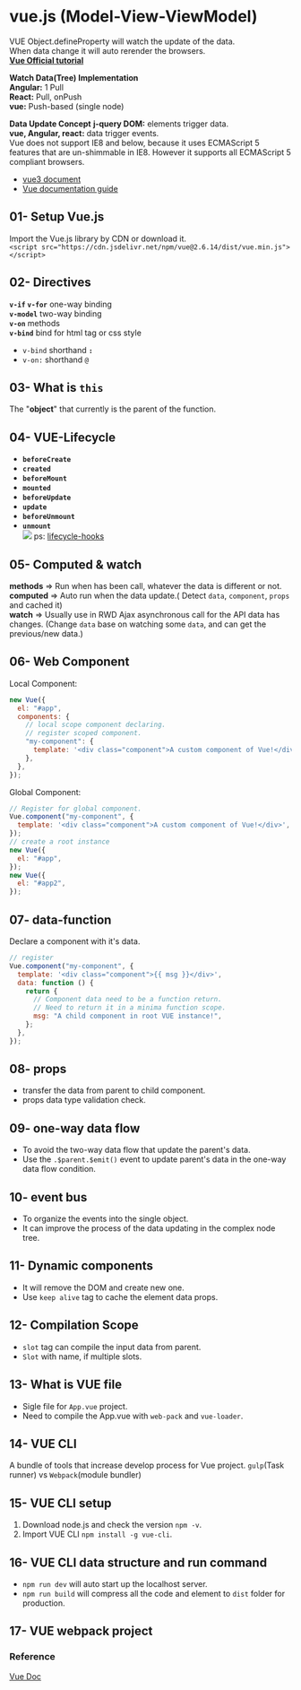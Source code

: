 # **vue.js (Model-View-ViewModel)**

VUE Object.defineProperty will watch the update of the data.  
When data change it will auto rerender the browsers.  
[**Vue Official tutorial**](https://www.vuemastery.com/courses/intro-to-vue-js/vue-instance)

**Watch Data(Tree) Implementation**  
**Angular:** 1 Pull  
**React:** Pull, onPush  
**vue:** Push-based (single node)

**Data Update Concept**
**j-query DOM:** elements trigger data.  
**vue, Angular, react:** data trigger events.  
Vue does not support IE8 and below, because it uses ECMAScript 5 features that are un-shimmable in IE8. However it supports all ECMAScript 5 compliant browsers.

- [vue3 document](https://vuejs.org/v2/guide/installation.html)
- [Vue documentation guide](https://scrimba.com/playlist/pXKqta)

## 01- Setup Vue.js

Import the Vue.js library by CDN or download it.  
`<script src="https://cdn.jsdelivr.net/npm/vue@2.6.14/dist/vue.min.js"></script>`

## 02- Directives

**`v-if` `v-for`** one-way binding  
**`v-model`** two-way binding  
**`v-on`** methods  
**`v-bind`** bind for html tag or css style

- `v-bind` shorthand **`:`**
- `v-on:` shorthand `@`

## 03- What is `this`

The "**object**" that currently is the parent of the function.

## 04- VUE-Lifecycle

- **`beforeCreate`**
- **`created`**
- **`beforeMount`**
- **`mounted`**
- **`beforeUpdate`**
- **`update`**
- **`beforeUnmount`**
- **`unmount`**  
  ![](https://github.com/D50000/Vue.js-D5000/blob/main/asset/vue_lifecycle.png)
  ps: [lifecycle-hooks](https://github.com/kurotanshi/hexschool-vue/blob/master/06-lifecycle-hooks.html)

## 05- Computed & watch

**methods** => Run when has been call, whatever the data is different or not.  
**computed** => Auto run when the data update.( Detect `data`, `component`, `props` and cached it)  
**watch** => Usually use in RWD Ajax asynchronous call for the API data has changes. (Change `data` base on watching some `data`, and can get the previous/new data.)

## 06- Web Component

Local Component:

```javascript
new Vue({
  el: "#app",
  components: {
    // local scope component declaring.
    // register scoped component.
    "my-component": {
      template: '<div class="component">A custom component of Vue!</div>',
    },
  },
});
```

Global Component:

```javascript
// Register for global component.
Vue.component("my-component", {
  template: '<div class="component">A custom component of Vue!</div>',
});
// create a root instance
new Vue({
  el: "#app",
});
new Vue({
  el: "#app2",
});
```

## 07- data-function

Declare a component with it's data.

```javascript
// register
Vue.component("my-component", {
  template: '<div class="component">{{ msg }}</div>',
  data: function () {
    return {
      // Component data need to be a function return.
      // Need to return it in a minima function scope.
      msg: "A child component in root VUE instance!",
    };
  },
});
```

## 08- props

- transfer the data from parent to child component.
- props data type validation check.

## 09- one-way data flow

- To avoid the two-way data flow that update the parent's data.
- Use the `.$parent.$emit()` event to update parent's data in the one-way data flow condition.

## 10- event bus

- To organize the events into the single object.
- It can improve the process of the data updating in the complex node tree.

## 11- Dynamic components

- It will remove the DOM and create new one.
- Use `keep alive` tag to cache the element data props.

## 12- Compilation Scope

- `slot` tag can compile the input data from parent.
- `Slot` with name, if multiple slots.

## 13- What is VUE file

- Sigle file for `App.vue` project.
- Need to compile the App.vue with `web-pack` and `vue-loader`.

## 14- VUE CLI

A bundle of tools that increase develop process for Vue project.
`gulp`(Task runner) vs `Webpack`(module bundler)

## 15- VUE CLI setup

1. Download node.js and check the version `npm -v`.
2. Import VUE CLI `npm install -g vue-cli`.

## 16- VUE CLI data structure and run command

- `npm run dev` will auto start up the localhost server.
- `npm run build` will compress all the code and element to `dist` folder for production.

## 17- VUE webpack project

### Reference

[Vue Doc](https://vuejs.org/guide/introduction.html)

